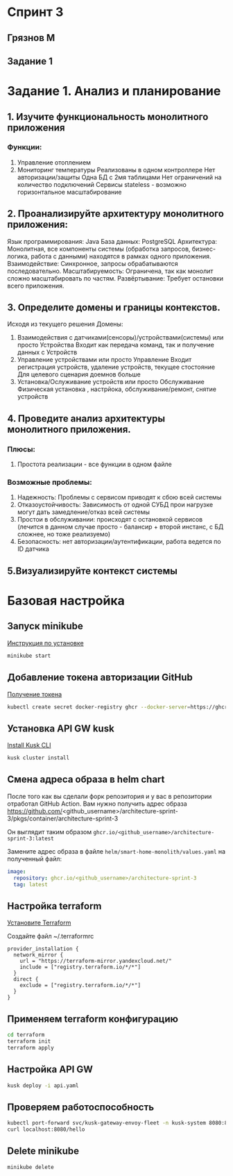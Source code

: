 # Спринт 3

## Грязнов М

## Задание 1

# Задание 1. Анализ и планирование

## 1. Изучите функциональность монолитного приложения
### Функции:
1. Управление отоплением
2. Мониторинг температуры
Реализованы в одном контроллере
Нет авторизации/защиты
Одна БД с 2мя таблицами
Нет ограничений на количество подключений
Сервисы stateless - возможно горизонтальное масштабирование



## 2. Проанализируйте архитектуру монолитного приложения:
Язык программирования: Java
База данных: PostgreSQL
Архитектура: Монолитная, все компоненты системы (обработка запросов, бизнес-логика, работа с данными) находятся в рамках одного приложения.
Взаимодействие: Синхронное, запросы обрабатываются последовательно.
Масштабируемость: Ограничена, так как монолит сложно масштабировать по частям.
Развёртывание: Требует остановки всего приложения.

## 3. Определите домены и границы контекстов.
Исходя из текущего решения
Домены:
1. Взаимодействия с датчиками(сенсоры)/устройствами(системы) или просто Устройства
Входит как передача команд, так и получение данных с Устройств
2. Управление устройствами или просто Управление
Входит регистрация устройств, удаление устройств, текущее стостояние
Для целевого сценария доемнов больше
3. Установка/Ослуживание устройств или просто Обслуживание
Физическая установка , настрйока, обслуживание/ремонт, снятие устройств


## 4. Проведите анализ архитектуры монолитного приложения.
### Плюсы:
1. Простота реализации - все функции в одном файле


### Возможные проблемы:
1. Надежность: Проблемы с сервисом приводят к сбою всей системы
2. Отказоустойчивость: Зависимость от одной СУБД прои нагрузке могут дать замедление/отказ всей системы
3. Простои в обслуживании: происходят с остановкой сервисов (лечится в данном случае просто - балансир + второй инстанс, с БД сложнее, но тоже реализуемо)
4. Безопасность: нет авторизации/аутентификации, работа ведется по ID датчика

## 5.Визуализируйте контекст системы



# Базовая настройка

## Запуск minikube

[Инструкция по установке](https://minikube.sigs.k8s.io/docs/start/)

```bash
minikube start
```

## Добавление токена авторизации GitHub

[Получение токена](https://github.com/settings/tokens/new)

```bash
kubectl create secret docker-registry ghcr --docker-server=https://ghcr.io --docker-username=<github_username> --docker-password=<github_token> -n default
```

## Установка API GW kusk

[Install Kusk CLI](https://docs.kusk.io/getting-started/install-kusk-cli)

```bash
kusk cluster install
```

## Смена адреса образа в helm chart

После того как вы сделали форк репозитория и у вас в репозитории отработал GitHub Action. Вам нужно получить адрес образа <https://github.com/><github_username>/architecture-sprint-3/pkgs/container/architecture-sprint-3

Он выглядит таким образом
```ghcr.io/<github_username>/architecture-sprint-3:latest```

Замените адрес образа в файле `helm/smart-home-monolith/values.yaml` на полученный файл:

```yaml
image:
  repository: ghcr.io/<github_username>/architecture-sprint-3
  tag: latest
```

## Настройка terraform

[Установите Terraform](https://yandex.cloud/ru/docs/tutorials/infrastructure-management/terraform-quickstart#install-terraform)

Создайте файл ~/.terraformrc

```hcl
provider_installation {
  network_mirror {
    url = "https://terraform-mirror.yandexcloud.net/"
    include = ["registry.terraform.io/*/*"]
  }
  direct {
    exclude = ["registry.terraform.io/*/*"]
  }
}
```

## Применяем terraform конфигурацию

```bash
cd terraform
terraform init
terraform apply
```

## Настройка API GW

```bash
kusk deploy -i api.yaml
```

## Проверяем работоспособность

```bash
kubectl port-forward svc/kusk-gateway-envoy-fleet -n kusk-system 8080:80
curl localhost:8080/hello
```

## Delete minikube

```bash
minikube delete
```
